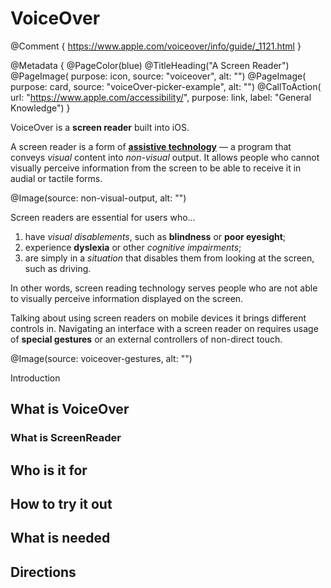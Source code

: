 # VoiceOver

@Comment {
    https://www.apple.com/voiceover/info/guide/_1121.html
}

@Metadata {
    @PageColor(blue)
    @TitleHeading("A Screen Reader")
    @PageImage(
               purpose: icon, 
               source: "voiceover", 
               alt: "")
    @PageImage(
               purpose: card, 
               source: "voiceOver-picker-example", 
               alt: "")
    @CallToAction(
                url: "https://www.apple.com/accessibility/",
                purpose: link, 
                label: "General Knowledge")
}

VoiceOver is a **screen reader** built into iOS.

A screen reader is a form of [**assistive technology**](<doc:AccessibilityFeatures>) — a program that conveys *visual* content into *non-visual* output. It allows people who cannot visually perceive information from the screen to be able to receive it in audial or tactile forms. 

@Image(source: non-visual-output, alt: "")

Screen readers are essential for users who...
1) have *visual disablements*, such as **blindness** or **poor eyesight**;
2) experience **dyslexia** or other *cognitive impairments*;
3) are simply in a *situation* that disables them from looking at the screen, such as driving. 

In other words, screen reading technology serves people who are not able to visually perceive information displayed on the screen.

Talking about using screen readers on mobile devices it brings different controls in. Navigating an interface with a screen reader on requires usage of **special gestures** or an external controllers of non-direct touch. 

@Image(source: voiceover-gestures, alt: "")


Introduction

## What is VoiceOver 
### What is ScreenReader
## Who is it for
## How to try it out
## What is needed
## Directions
